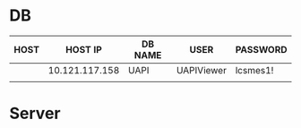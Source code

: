 # DB
| HOST | HOST IP        | DB NAME | USER       | PASSWORD |
| ---- | -------------- | ------- | ---------- | -------- |
|      | 10.121.117.158 | UAPI    | UAPIViewer | lcsmes1! |
|      |                |         |            |          |

# Server